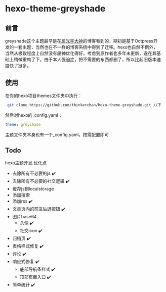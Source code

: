 # hexo-theme-greyshade
## 前言
greyshade这个主题最早是在[屈光宇大神](https://imququ.com/)的博客看到的，期初是基于Octpress开发的一套主题，当然也在不一样的博客系统中得到了迁移。hexo也自然不例外，当然从极致程度上自然没有屈神优化得好。考虑到原作者也多年未更新，遂在其基础上稍微重构了下。由于本人强迫症，把不需要的东西都删了，所以比起旧版本速度快了挺多。
## 使用
在你的hexo项目themes文件夹中执行：
```bash
 git clone https://github.com/thinkerchan/hexo-theme-greyshade.git //下载好之后将文件夹名字改成greyshade
```

然后对hexo的_config.yaml：
```yaml
theme: greyshade 
```

主题文件夹本身也有一个_config.yaml，按需配置即可

## Todo
hexo主题开发,优化点
* 去除所有不必要的js ✔️
* 去除所有不必要的社交逻辑 ✔️
* 缓存js到localstorage 
* 添加搜索
* 添加rss ✔️
* 文章页内的前进后退按钮 ✔️
* 图片base64
    * 头像 ✔️
    * 社交icon ✔️
* 归档页 ✔️
* 表格样式修复 ✔️
* 评论 ✔️
* 响应式修复 ✔️
    * 底部导航条样式 ✔️
    * 顶部页面入口 ✔️
* 简单统计 ✔️